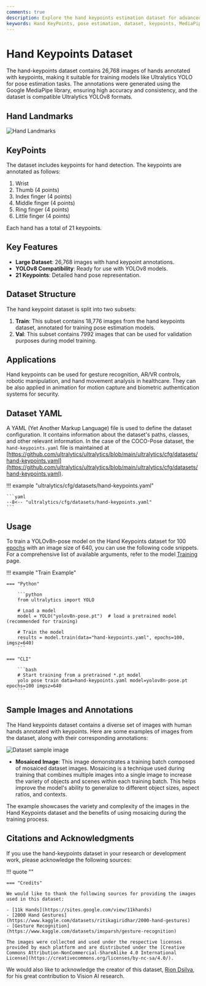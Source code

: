 ```yaml
---
comments: true
description: Explore the hand keypoints estimation dataset for advanced pose estimation. Learn about datasets, pretrained models, metrics, and applications for training with YOLO.
keywords: Hand KeyPoints, pose estimation, dataset, keypoints, MediaPipe, YOLO, deep learning, computer vision
---
```


# Hand Keypoints Dataset

The hand-keypoints dataset contains 26,768 images of hands annotated with keypoints, making it suitable for training models like Ultralytics YOLO for pose estimation tasks. The annotations were generated using the Google MediaPipe library, ensuring high accuracy and consistency, and the dataset is compatible Ultralytics YOLOv8 formats.

## Hand Landmarks

![Hand Landmarks](https://github.com/ultralytics/docs/releases/download/0/hand_landmarks.jpg)

## KeyPoints

The dataset includes keypoints for hand detection. The keypoints are annotated as follows:

1. Wrist
2. Thumb (4 points)
3. Index finger (4 points)
4. Middle finger (4 points)
5. Ring finger (4 points)
6. Little finger (4 points)

Each hand has a total of 21 keypoints.

## Key Features

- **Large Dataset**: 26,768 images with hand keypoint annotations.
- **YOLOv8 Compatibility**: Ready for use with YOLOv8 models.
- **21 Keypoints**: Detailed hand pose representation.

## Dataset Structure

The hand keypoint dataset is split into two subsets:

1. **Train**: This subset contains 18,776 images from the hand keypoints dataset, annotated for training pose estimation models.
2. **Val**: This subset contains 7992 images that can be used for validation purposes during model training.

## Applications

Hand keypoints can be used for gesture recognition, AR/VR controls, robotic manipulation, and hand movement analysis in healthcare. They can be also applied in animation for motion capture and biometric authentication systems for security.

## Dataset YAML

A YAML (Yet Another Markup Language) file is used to define the dataset configuration. It contains information about the dataset's paths, classes, and other relevant information. In the case of the COCO-Pose dataset, the `hand-keypoints.yaml` file is maintained at [https://github.com/ultralytics/ultralytics/blob/main/ultralytics/cfg/datasets/hand-keypoints.yaml](https://github.com/ultralytics/ultralytics/blob/main/ultralytics/cfg/datasets/hand-keypoints.yaml).

!!! example "ultralytics/cfg/datasets/hand-keypoints.yaml"

    ```yaml
    --8<-- "ultralytics/cfg/datasets/hand-keypoints.yaml"
    ```

## Usage

To train a YOLOv8n-pose model on the Hand Keypoints dataset for 100 [epochs](https://www.ultralytics.com/glossary/epoch) with an image size of 640, you can use the following code snippets. For a comprehensive list of available arguments, refer to the model [Training](../../modes/train.md) page.

!!! example "Train Example"

    === "Python"

        ```python
        from ultralytics import YOLO

        # Load a model
        model = YOLO("yolov8n-pose.pt")  # load a pretrained model (recommended for training)

        # Train the model
        results = model.train(data="hand-keypoints.yaml", epochs=100, imgsz=640)
        ```

    === "CLI"

        ```bash
        # Start training from a pretrained *.pt model
        yolo pose train data=hand-keypoints.yaml model=yolov8n-pose.pt epochs=100 imgsz=640
        ```

## Sample Images and Annotations

The Hand keypoints dataset contains a diverse set of images with human hands annotated with keypoints. Here are some examples of images from the dataset, along with their corresponding annotations:

![Dataset sample image](https://github.com/ultralytics/docs/releases/download/0/human-hand-pose.jpg)

- **Mosaiced Image**: This image demonstrates a training batch composed of mosaiced dataset images. Mosaicing is a technique used during training that combines multiple images into a single image to increase the variety of objects and scenes within each training batch. This helps improve the model's ability to generalize to different object sizes, aspect ratios, and contexts.

The example showcases the variety and complexity of the images in the Hand Keypoints dataset and the benefits of using mosaicing during the training process.

## Citations and Acknowledgments

If you use the hand-keypoints dataset in your research or development work, please acknowledge the following sources:

!!! quote ""

    === "Credits"

    We would like to thank the following sources for providing the images used in this dataset:

    - [11k Hands](https://sites.google.com/view/11khands)
    - [2000 Hand Gestures](https://www.kaggle.com/datasets/ritikagiridhar/2000-hand-gestures)
    - [Gesture Recognition](https://www.kaggle.com/datasets/imsparsh/gesture-recognition)

    The images were collected and used under the respective licenses provided by each platform and are distributed under the [Creative Commons Attribution-NonCommercial-ShareAlike 4.0 International License](https://creativecommons.org/licenses/by-nc-sa/4.0/).

We would also like to acknowledge the creator of this dataset, [Rion Dsilva](https://www.linkedin.com/in/rion-dsilva-043464229/), for his great contribution to Vision AI research.
